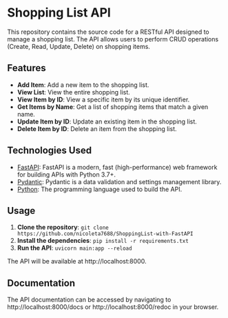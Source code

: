 # Shopping List API

This repository contains the source code for a RESTful API designed to manage a shopping list. The API allows users to perform CRUD operations (Create, Read, Update, Delete) on shopping items.

## Features

- **Add Item**: Add a new item to the shopping list.
- **View List**: View the entire shopping list.
- **View Item by ID**: View a specific item by its unique identifier.
- **Get Items by Name**: Get a list of shopping items that match a given name.
- **Update Item by ID**: Update an existing item in the shopping list.
- **Delete Item by ID**: Delete an item from the shopping list.

## Technologies Used

- [FastAPI](https://fastapi.tiangolo.com/): FastAPI is a modern, fast (high-performance) web framework for building APIs with Python 3.7+.
- [Pydantic](https://pydantic-docs.helpmanual.io/): Pydantic is a data validation and settings management library.
- [Python](https://www.python.org/): The programming language used to build the API.

## Usage

1. **Clone the repository**: ```git clone https://github.com/nicoleta7688/ShoppingList-with-FastAPI```
2. **Install the dependencies**: ```pip install -r requirements.txt```
3. **Run the API**: ```uvicorn main:app --reload```

The API will be available at http://localhost:8000.

## Documentation

The API documentation can be accessed by navigating to http://localhost:8000/docs or http://localhost:8000/redoc in your browser.

